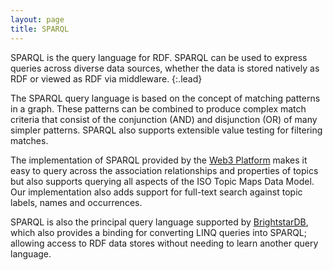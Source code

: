 ```yaml
---
layout: page
title: SPARQL
---
```


SPARQL is the query language for RDF. SPARQL can be used to express queries across diverse data sources, whether the data is stored natively as RDF or viewed as RDF via middleware.
{:.lead}

The SPARQL query language is based on the concept of matching patterns in a graph. These patterns can be combined to produce complex match criteria that consist of the conjunction (AND) and disjunction (OR) of many simpler patterns. SPARQL also supports extensible value testing for filtering matches.

The implementation of SPARQL provided by the [Web3 Platform](/solutions/web3/) makes it easy to query across the association relationships and properties of topics but also supports querying all aspects of the ISO Topic Maps Data Model. Our implementation also adds support for full-text search against topic labels, names and occurrences.

SPARQL is also the principal query language supported by [BrightstarDB](/solutions/brightstardb/), which also provides a binding for converting LINQ queries into SPARQL; allowing access to RDF data stores without needing to learn another query language.